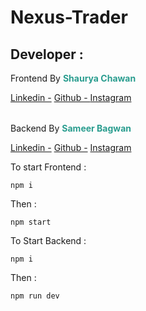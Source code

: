 # Nexus-Trader

## Developer :

 <div>
 <p>Frontend By <strong style="color:#2a9d8f">Shaurya Chawan</strong></p>
 <a href='https://www.linkedin.com/in/shaurya-chawan-24a596199/''>Linkedin -</a>
<a href='https://github.com/ShauryaChawan''>Github - </a>
<a href='https://www.instagram.com/shaurya_chawan/''>Instagram</a>
 </div>

 <div style='margin-top:2rem';>
 <p>Backend By <strong style="color:#2a9d8f">Sameer Bagwan</strong></p>
<a href='https://www.linkedin.com/in/samir-bagwan-6443811b9/'>Linkedin -</a>
<a href='https://github.com/samcasmmm'>Github -</a>
<a href='https://www.instagram.com/samcasmmm/'>Instagram</a>
</div>

To start Frontend :

```
npm i
```

Then :

```
npm start
```

To Start Backend :

```
npm i
```

Then :

```
npm run dev
```
